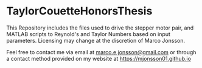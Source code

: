 # TaylorCouetteHonorsThesis
This Repository includes the files used to drive the stepper motor pair, and MATLAB scripts to Reynold's and Taylor Numbers based on input parameters. Licensing may change at the discretion of Marco Jonsson. 

Feel free to contact me via email at marco.e.jonsson@gmail.com or through a contact method provided on my website at https://mjonsson01.github.io
